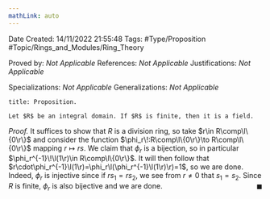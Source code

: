 ```yaml
---
mathLink: auto
---
```


<div class="topSpace"></div>

Date Created: 14/11/2022 21:55:48
Tags: #Type/Proposition #Topic/Rings_and_Modules/Ring_Theory

Proved by: <i>Not Applicable</i>
References: <i>Not Applicable</i>
Justifications: <i>Not Applicable</i>

Specializations: <i>Not Applicable</i>
Generalizations: <i>Not Applicable</i>

``` ad-Proposition
title: Proposition.

Let $R$ be an integral domain. If $R$ is finite, then it is a field.

```

<i>Proof.</i> It suffices to show that $R$ is a division ring, so take $r\in R\comp\l\{0\r\}$ and consider the function $\phi_r\!:R\comp\l\{0\r\}\to R\comp\l\{0\r\}$ mapping $r\mapsto rs$. We claim that $\phi_r$ is a bijection, so in particular $\phi_r^{-1}\!\l(1\r)\in R\comp\l\{0\r\}$. It will then follow that $r\cdot\phi_r^{-1}\l(1\r)=\phi_r\l(\phi_r^{-1}\l(1\r)\r)=1$, so we are done. Indeed, $\phi_r$ is injective since if $rs_1=rs_2$, we see from $r\neq0$ that $s_1=s_2$. Since $R$ is finite, $\phi_r$ is also bijective and we are done.<span style="float:right;">$\blacksquare$</span>

